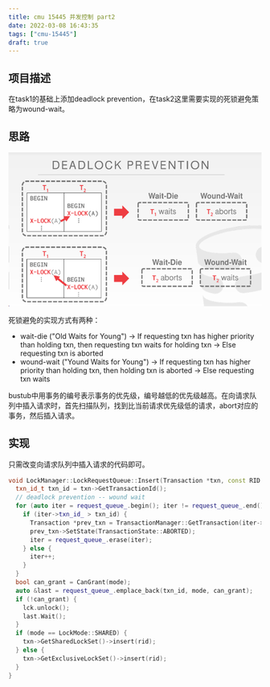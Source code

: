 ```yaml
---
title: cmu 15445 并发控制 part2
date: 2022-03-08 16:43:35
tags: ["cmu-15445"]
draft: true
---
```


## 项目描述

在task1的基础上添加deadlock prevention，在task2这里需要实现的死锁避免策略为wound-wait。

## 思路

![wound-wait](img/wound-wait.png)

死锁避免的实现方式有两种：

* wait-die ("Old Waits for Young")
  → If requesting txn has higher priority than holding txn, then requesting txn waits for holding txn
  → Else requesting txn is aborted
* wound-wait ("Yound Waits for Young")
  → If requesting txn has higher priority than holding txn, then holding txn is aborted
  → Else requesting txn waits

bustub中用事务的编号表示事务的优先级，编号越低的优先级越高。在向请求队列中插入请求时，首先扫描队列，找到比当前请求优先级低的请求，abort对应的事务，然后插入请求。

## 实现

只需改变向请求队列中插入请求的代码即可。

```cpp
void LockManager::LockRequestQueue::Insert(Transaction *txn, const RID &rid, LockMode mode, std::unique_lock<std::mutex> &lck) {
  txn_id_t txn_id = txn->GetTransactionId();
  // deadlock prevention -- wound wait
  for (auto iter = request_queue_.begin(); iter != request_queue_.end();) {
    if (iter->txn_id_ > txn_id) {
      Transaction *prev_txn = TransactionManager::GetTransaction(iter->txn_id_);
      prev_txn->SetState(TransactionState::ABORTED);
      iter = request_queue_.erase(iter);
    } else {
      iter++;
    }
  }
  bool can_grant = CanGrant(mode);
  auto &last = request_queue_.emplace_back(txn_id, mode, can_grant);
  if (!can_grant) {
    lck.unlock();
    last.Wait();
  }
  if (mode == LockMode::SHARED) {
    txn->GetSharedLockSet()->insert(rid);
  } else {
    txn->GetExclusiveLockSet()->insert(rid);
  }
}
```
